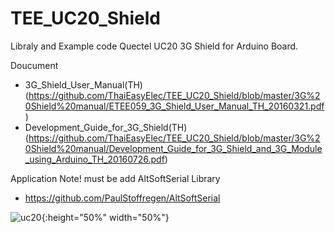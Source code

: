 # TEE_UC20_Shield
Libraly and Example code Quectel UC20 3G Shield for Arduino Board.

Doucument
- 3G_Shield_User_Manual(TH) (https://github.com/ThaiEasyElec/TEE_UC20_Shield/blob/master/3G%20Shield%20manual/ETEE059_3G_Shield_User_Manual_TH_20160321.pdf)
- Development_Guide_for_3G_Shield(TH) (https://github.com/ThaiEasyElec/TEE_UC20_Shield/blob/master/3G%20Shield%20manual/Development_Guide_for_3G_Shield_and_3G_Module_using_Arduino_TH_20160726.pdf)

Application Note!
must be add AltSoftSerial Library
- https://github.com/PaulStoffregen/AltSoftSerial

![uc20](https://user-images.githubusercontent.com/8803501/61520567-b1d61a80-aa38-11e9-8c57-76e7863852f1.PNG){:height="50%" width="50%"}
